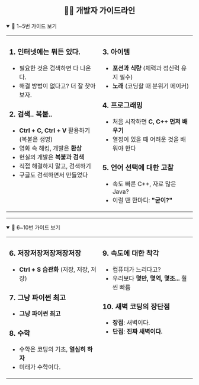 <h2 align="center">👨‍💻 개발자 가이드라인</h2>

<details open>
<summary>📌 1~5번 가이드 보기</summary>

<table>
<tr>
<td width="50%" valign="top">

### 1. 인터넷에는 뭐든 있다.
- 필요한 것은 검색하면 다 나온다.
- 해결 방법이 없다고? 더 잘 찾아보자.

### 2. 검색.. 복붙..
- **Ctrl + C, Ctrl + V** 활용하기 (복붙은 생명)
- 영화 속 해킹, 개발은 **환상**
- 현실의 개발은 **복붙과 검색**
- 직접 해결하지 말고, 검색하기
- 구글도 검색하면서 만들었다

</td>
<td width="50%" valign="top">

### 3. 아이템
- **포션과 식량** (체력과 정신력 유지 필수)
- **노래** (코딩할 때 분위기 메이커)

### 4. 프로그래밍
- 처음 시작하면 **C, C++ 먼저 배우기**
- 열정이 있을 때 어려운 것을 배워야 한다

### 5. 언어 선택에 대한 고찰
- 속도 빠른 C++, 자료 많은 Java?
- 이럴 땐 한마디: **"굳이?"**

</td>
</tr>
</table>

</details>

---

<details open>
<summary>📌 6~10번 가이드 보기</summary>

<table>
<tr>
<td width="50%" valign="top">

### 6. 저장저장저장저장저장
- **Ctrl + S 습관화** (저장, 저장, 저장)

### 7. 그냥 파이썬 최고
- **그냥 파이썬 최고**

### 8. 수학
- 수학은 코딩의 기초, **열심히 하자**
- 미래가 수학이다.

</td>
<td width="50%" valign="top">

### 9. 속도에 대한 착각
- 컴퓨터가 느리다고?  
- 우리보다 **몇만, 몇억, 몇조...** 훨씬 빠름

### 10. 새벽 코딩의 장단점
- **장점**: 새벽이다.
- **단점**: **진짜 새벽이다.**

</td>
</tr>
</table>

</details>
